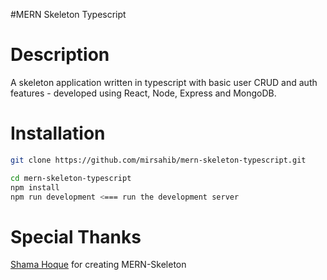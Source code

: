 #MERN Skeleton Typescript


# Description
A skeleton application written in typescript with basic user CRUD and auth features - developed using React, Node, Express and MongoDB.

# Installation

```bash
git clone https://github.com/mirsahib/mern-skeleton-typescript.git

cd mern-skeleton-typescript
npm install
npm run development <=== run the development server
```


# Special Thanks
[Shama Hoque](https://github.com/shamahoque) for creating MERN-Skeleton
